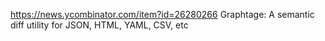 https://news.ycombinator.com/item?id=26280266 Graphtage: A semantic diff utility for JSON, HTML, YAML, CSV, etc